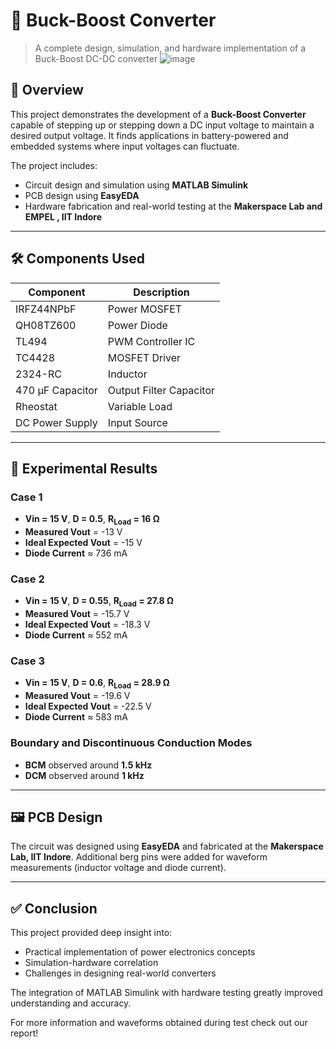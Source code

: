 # 🔋 Buck-Boost Converter

> A complete design, simulation, and hardware implementation of a Buck-Boost DC-DC converter
> ![image](https://github.com/user-attachments/assets/2f035ea3-ecde-433e-bfe2-043544a7b711)


## 📘 Overview

This project demonstrates the development of a **Buck-Boost Converter** capable of stepping up or stepping down a DC input voltage to maintain a desired output voltage. It finds applications in battery-powered and embedded systems where input voltages can fluctuate.

The project includes:
- Circuit design and simulation using **MATLAB Simulink**
- PCB design using **EasyEDA**
- Hardware fabrication and real-world testing at the **Makerspace Lab and EMPEL , IIT Indore**

---

## 🛠️ Components Used

| Component            | Description                     |
|----------------------|---------------------------------|
| IRFZ44NPbF           | Power MOSFET                    |
| QH08TZ600            | Power Diode                     |
| TL494                | PWM Controller IC               |
| TC4428               | MOSFET Driver                   |
| 2324-RC              | Inductor                        |
| 470 µF Capacitor     | Output Filter Capacitor         |
| Rheostat             | Variable Load                   |
| DC Power Supply      | Input Source                    |

---


## 🧪 Experimental Results

### Case 1
- **Vin = 15 V**, **D = 0.5**, **R<sub>Load</sub> = 16 Ω**
- **Measured Vout** = -13 V
- **Ideal Expected Vout** = -15 V
- **Diode Current** ≈ 736 mA  

### Case 2
- **Vin = 15 V**, **D = 0.55**, **R<sub>Load</sub> = 27.8 Ω**
- **Measured Vout** = -15.7 V
- **Ideal Expected Vout** = -18.3 V 
- **Diode Current** ≈ 552 mA  

### Case 3
- **Vin = 15 V**, **D = 0.6**, **R<sub>Load</sub> = 28.9 Ω**
- **Measured Vout** = -19.6 V
- **Ideal Expected Vout** = -22.5 V  
- **Diode Current** ≈ 583 mA  

### Boundary and Discontinuous Conduction Modes
- **BCM** observed around **1.5 kHz**
- **DCM** observed around **1 kHz**

---

## 🖼️ PCB Design

The circuit was designed using **EasyEDA** and fabricated at the **Makerspace Lab, IIT Indore**. Additional berg pins were added for waveform measurements (inductor voltage and diode current).

---

## ✅ Conclusion

This project provided deep insight into:
- Practical implementation of power electronics concepts
- Simulation-hardware correlation
- Challenges in designing real-world converters

The integration of MATLAB Simulink with hardware testing greatly improved understanding and accuracy.

For more information and waveforms obtained during test check out our report!



